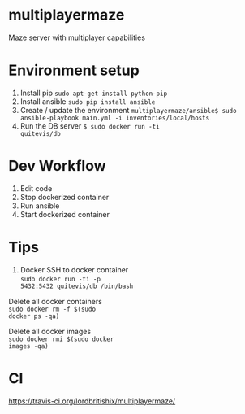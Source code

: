 # multiplayermaze
Maze server with multiplayer capabilities

# Environment setup
1. Install pip
<code>sudo apt-get install python-pip</code>
2. Install ansible
<code>sudo pip install ansible</code>
3. Create / update the environment
<code>multiplayermaze/ansible$ sudo ansible-playbook main.yml -i inventories/local/hosts</code>
4. Run the DB server
<code>$ sudo docker run -ti quitevis/db</code>

# Dev Workflow
1. Edit code
2. Stop dockerized container
2. Run ansible
4. Start dockerized container

# Tips
1. Docker
SSH to docker container <br/>
<code>sudo docker run -ti -p 5432:5432 quitevis/db /bin/bash</code>

Delete all docker containers<br/>
<code>sudo docker rm -f $(sudo docker ps -qa)</code>

Delete all docker images<br/>
<code>sudo docker rmi $(sudo docker images -qa)</code>

# CI
https://travis-ci.org/lordbritishix/multiplayermaze/
